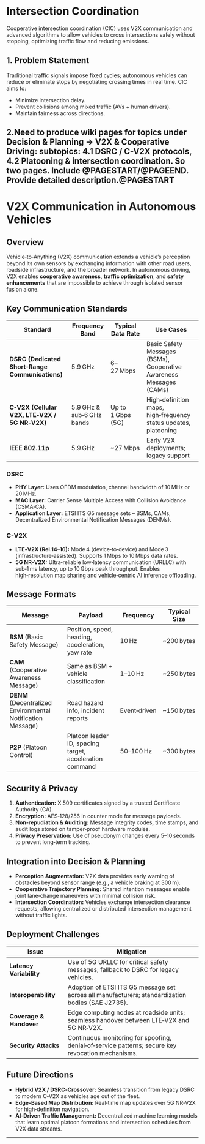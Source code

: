 # Intersection Coordination  

Cooperative intersection coordination (CIC) uses V2X communication and advanced algorithms to allow vehicles to cross intersections safely without stopping, optimizing traffic flow and reducing emissions.

## 1. Problem Statement  

Traditional traffic signals impose fixed cycles; autonomous vehicles can reduce or eliminate stops by negotiating crossing times in real time. CIC aims to:

- Minimize intersection delay.
- Prevent collisions among mixed traffic (AVs + human drivers).
- Maintain fairness across directions.

## 2.Need to produce wiki pages for topics under Decision & Planning -> V2X & Cooperative Driving: subtopics: 4.1 DSRC / C-V2X protocols, 4.2 Platooning & intersection coordination. So two pages. Include @PAGESTART/@PAGEEND. Provide detailed description.@PAGESTART  
# V2X Communication in Autonomous Vehicles  

## Overview  

Vehicle‑to‑Anything (V2X) communication extends a vehicle’s perception beyond its own sensors by exchanging information with other road users, roadside infrastructure, and the broader network. In autonomous driving, V2X enables **cooperative awareness**, **traffic optimization**, and **safety enhancements** that are impossible to achieve through isolated sensor fusion alone.

## Key Communication Standards  

| Standard | Frequency Band | Typical Data Rate | Use Cases |
|----------|----------------|-------------------|-----------|
| **DSRC (Dedicated Short‑Range Communications)** | 5.9 GHz | 6–27 Mbps | Basic Safety Messages (BSMs), Cooperative Awareness Messages (CAMs) |
| **C‑V2X (Cellular V2X, LTE‑V2X / 5G NR‑V2X)** | 5.9 GHz & sub‑6 GHz bands | Up to 1 Gbps (5G) | High‑definition maps, high‑frequency status updates, platooning |
| **IEEE 802.11p** | 5.9 GHz | ~27 Mbps | Early V2X deployments; legacy support |

### DSRC  
- **PHY Layer:** Uses OFDM modulation, channel bandwidth of 10 MHz or 20 MHz.  
- **MAC Layer:** Carrier Sense Multiple Access with Collision Avoidance (CSMA‑CA).  
- **Application Layer:** ETSI ITS G5 message sets – BSMs, CAMs, Decentralized Environmental Notification Messages (DENMs).

### C‑V2X  
- **LTE‑V2X (Rel.14–16):** Mode 4 (device‑to‑device) and Mode 3 (infrastructure‑assisted). Supports 1 Mbps to 10 Mbps data rates.  
- **5G NR‑V2X:** Ultra‑reliable low‑latency communication (URLLC) with sub‑1 ms latency, up to 10 Gbps peak throughput. Enables high‑resolution map sharing and vehicle‑centric AI inference offloading.

## Message Formats  

| Message | Payload | Frequency | Typical Size |
|---------|---------|-----------|--------------|
| **BSM** (Basic Safety Message) | Position, speed, heading, acceleration, yaw rate | 10 Hz | ~200 bytes |
| **CAM** (Cooperative Awareness Message) | Same as BSM + vehicle classification | 1–10 Hz | ~250 bytes |
| **DENM** (Decentralized Environmental Notification Message) | Road hazard info, incident reports | Event‑driven | ~150 bytes |
| **P2P** (Platoon Control) | Platoon leader ID, spacing target, acceleration command | 50–100 Hz | ~300 bytes |

## Security & Privacy  

1. **Authentication:** X.509 certificates signed by a trusted Certificate Authority (CA).  
2. **Encryption:** AES‑128/256 in counter mode for message payloads.  
3. **Non‑repudiation & Auditing:** Message integrity codes, time stamps, and audit logs stored on tamper‑proof hardware modules.  
4. **Privacy Preservation:** Use of pseudonym changes every 5–10 seconds to prevent long‑term tracking.

## Integration into Decision & Planning  

- **Perception Augmentation:** V2X data provides early warning of obstacles beyond sensor range (e.g., a vehicle braking at 300 m).  
- **Cooperative Trajectory Planning:** Shared intention messages enable joint lane‑change maneuvers with minimal collision risk.  
- **Intersection Coordination:** Vehicles exchange intersection clearance requests, allowing centralized or distributed intersection management without traffic lights.

## Deployment Challenges  

| Issue | Mitigation |
|-------|------------|
| **Latency Variability** | Use of 5G URLLC for critical safety messages; fallback to DSRC for legacy vehicles. |
| **Interoperability** | Adoption of ETSI ITS G5 message set across all manufacturers; standardization bodies (SAE J2735). |
| **Coverage & Handover** | Edge computing nodes at roadside units; seamless handover between LTE‑V2X and 5G NR‑V2X. |
| **Security Attacks** | Continuous monitoring for spoofing, denial‑of‑service patterns; secure key revocation mechanisms. |

## Future Directions  

- **Hybrid V2X / DSRC‑Crossover:** Seamless transition from legacy DSRC to modern C‑V2X as vehicles age out of the fleet.  
- **Edge‑Based Map Distribution:** Real‑time map updates over 5G NR‑V2X for high‑definition navigation.  
- **AI‑Driven Traffic Management:** Decentralized machine learning models that learn optimal platoon formations and intersection schedules from V2X data streams.

---
